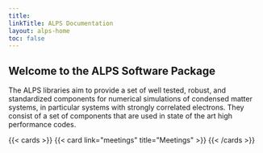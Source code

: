 ```yaml
---
title: 
linkTitle: ALPS Documentation
layout: alps-home
toc: false
---
```


## Welcome to the ALPS Software Package

The ALPS libraries aim to provide a set of well tested, robust, and standardized components for numerical simulations of condensed matter systems, in particular systems with strongly correlated electrons. They consist of a set of components that are used in state of the art high performance codes. 


{{< cards >}}
  {{< card link="meetings" title="Meetings" >}}
{{< /cards >}}
